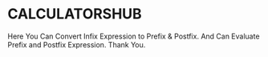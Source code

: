 # CALCULATORSHUB
Here You Can Convert Infix Expression to Prefix &amp; Postfix. And Can Evaluate Prefix and Postfix Expression. Thank You.
